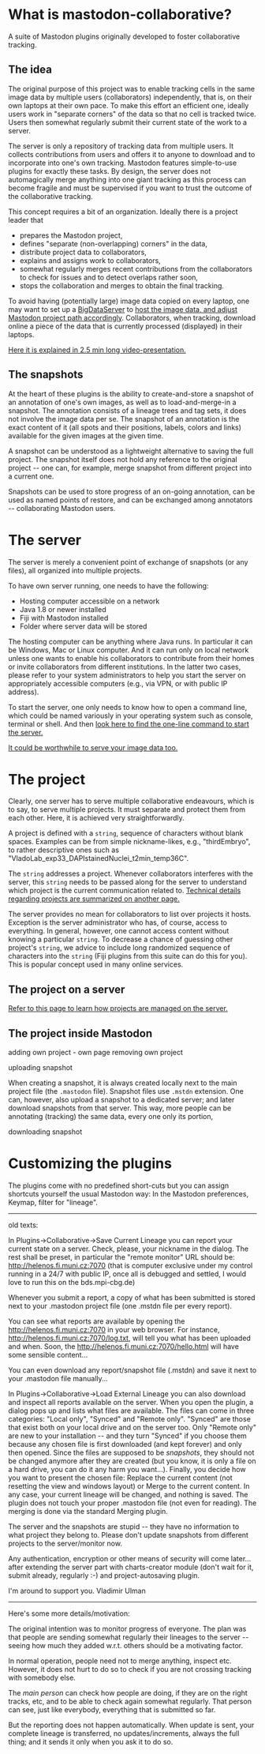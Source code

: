 # What is mastodon-collaborative?
A suite of Mastodon plugins originally developed to foster collaborative tracking.

## The idea
The original purpose of this project was to enable tracking cells in the same
image data by multiple users (collaborators) independently, that is, on their
own laptops at their own pace. To make this effort an efficient one, ideally
users work in "separate corners" of the data so that no cell is tracked twice.
Users then somewhat regularly submit their current state of the work to a server.

The server is only a repository of tracking data from multiple users. It
collects contributions from users and offers it to anyone to download and to
incorporate into one's own tracking. Mastodon features simple-to-use plugins for
exactly these tasks. By design, the server does not automagically merge
anything into one giant tracking as this process can become fragile and must be
supervised if you want to trust the outcome of the collaborative tracking.

This concept requires a bit of an organization.
Ideally there is a project leader that
- prepares the Mastodon project,
- defines "separate (non-overlapping) corners" in the data,
- distribute project data to collaborators,
- explains and assigns work to collaborators,
- somewhat regularly merges recent contributions from the collaborators<br/>
  to check for issues and to detect overlaps rather soon,
- stops the collaboration and merges to obtain the final tracking.

To avoid having (potentially large) image data copied on every laptop, one may
want to set up a [BigDataServer](https://imagej.net/BigDataServer) to [host the
image data, and adjust Mastodon project path accordingly](BDS.md).
Collaborators, when tracking, download online a piece of the data that is
currently processed (displayed) in their laptops.

[Here it is explained in 2.5 min long video-presentation.](https://www.fi.muni.cz/~xulman/files/Mastodon/Collab__whatIsItAbout.mkv)

## The snapshots
At the heart of these plugins is the ability to create-and-store a snapshot of
an annotation of one's own images, as well as to load-and-merge-in a snapshot.
The annotation consists of a lineage trees and tag sets, it does not involve
the image data per se. The snapshot of an annotation is the exact content of it
(all spots and their positions, labels, colors and links) available for the
given images at the given time.

A snapshot can be understood as a lightweight alternative to saving the full
project. The snapshot itself does not hold any reference to the original
project -- one can, for example, merge snapshot from different project into
a current one.

Snapshots can be used to store progress of an on-going annotation, can be used
as named points of restore, and can be exchanged among annotators --
collaborating Mastodon users.

<!--
In the latter setting, users can agree to annotate mutually different
portions of the data and can work on their tasks simultaneously. This is
essentially a collaborative annotation of the data, which is further fostered
with a dedicated server implemented here to ease the snapshots exchange.
-->


# The server
The server is merely a convenient point of exchange of snapshots (or any files),
all organized into multiple projects.

To have own server running, one needs to have the following:
- Hosting computer accessible on a network
- Java 1.8 or newer installed
- Fiji with Mastodon installed
- Folder where server data will be stored

The hosting computer can be anything where Java runs. In particular it can be
Windows, Mac or Linux computer. And it can run only on local network unless one
wants to enable his collaborators to contribute from their homes or invite
collaborators from different institutions. In the latter two cases, please refer
to your system administrators to help you start the server on appropriately
accessible computers (e.g., via VPN, or with public IP address).

To start the server, one only needs to know how to open a command line, which could
be named variously in your operating system such as console, terminal or shell.
And then [look here to find the one-line command to start the server.](SERVER.md)

[It could be worthwhile to serve your image data too.](BDS.md)


# The project
Clearly, one server has to serve multiple collaborative endeavours, which is to
say, to serve multiple projects. It must separate and protect them from each other.
Here, it is achieved very straightforwardly.

A project is defined with a `string`, sequence of characters without blank spaces.
Examples can be from simple nickname-likes, e.g., "thirdEmbryo", to rather descriptive
ones such as "VladoLab_exp33_DAPIstainedNuclei_t2min_temp36C".

The `string` addresses a project. Whenever collaborators interferes with the
server, this `string` needs to be passed along for the server to understand
which project is the current communication related to. [Technical details
regarding projects are summarized on another page.](PROJECTS.md)

The server provides no mean for collaborators to list over projects it hosts.
Exception is the server administrator who has, of course, access to everything.
In general, however, one cannot access content without knowing a particular
`string`. To decrease a chance of guessing other project's `string`, we advice
to include long randomized sequence of characters into the `string` (Fiji
plugins from this suite can do this for you). This is popular concept used in
many online services.


## The project on a server
[Refer to this page to learn how projects are managed on the server.](PROJECTS.md)


## The project inside Mastodon
adding own project - own page
removing own project

uploading snapshot

When creating a snapshot, it is always created locally next to the main project
file (the `.mastodon` file). Snapshot files use `.mstdn` extension. One can,
however, also upload a snapshot to a dedicated server; and later download
snapshots from that server. This way, more people can be annotating (tracking)
the same data, every one only its portion,

downloading snapshot

# Customizing the plugins
The plugins come with no predefined short-cuts but you can assign shortcuts
yourself the usual Mastodon way: In the Mastodon preferences, Keymap,
filter for "lineage".


--------------------
old texts:

In Plugins->Collaborative->Save Current Lineage you can report your current state on a
server. Check, please, your nickname in the dialog. The rest shall be preset, in
particular the "remote monitor" URL should be: http://helenos.fi.muni.cz:7070
(that is computer exclusive under my control running in a 24/7 with public IP,
once all is debugged and settled, I would love to run this on the bds.mpi-cbg.de)

Whenever you submit a report, a copy of what has been submitted is stored next
to your .mastodon project file (one .mstdn file per every report).

You can see what reports are available by opening the http://helenos.fi.muni.cz:7070 in your web browser.
For instance, http://helenos.fi.muni.cz:7070/log.txt, will tell you what has been uploaded and when.
Soon, the http://helenos.fi.muni.cz:7070/hello.html will have some sensible content...

You can even download any report/snapshot file (.mstdn) and save it next to your .mastodon file manually...

In Plugins->Collaborative->Load External Lineage you can also download and inspect all
reports available on the server. When you open the plugin, a dialog pops up and
lists what files are available. The files can come in three categories: "Local
only", "Synced" and "Remote only". "Synced" are those that exist both on your
local drive and on the server too. Only "Remote only" are new to your
installation -- and they turn "Synced" if you choose them because any chosen
file is first downloaded (and kept forever) and only then opened. Since the files
are supposed to be _snapshots_, they should not be changed anymore after they
are created (but you know, it is only a file on a hard drive, you can do it any
harm you want...). Finally, you decide how you want to present the chosen file:
Replace the current content (not resetting the view and windows layout) or Merge
to the current content. In any case, your current lineage will be changed, and
nothing is saved. The plugin does not touch your proper .mastodon file (not
even for reading). The merging is done via the standard Merging plugin.

The server and the snapshots are stupid -- they have no information to what
project they belong to. Please don't update snapshots from different projects to
the server/monitor now.

Any authentication, encryption or other means of security will come later...
after extending the server part with charts-creator module (don't wait for it,
submit already, regularly :-) and project-autosaving plugin.


I'm around to support you.
Vladimir Ulman


--------------------
Here's some more details/motivation:

The original intention was to monitor progress of everyone.
The plan was that people are sending somewhat regularly their lineages to the server --
seeing how much they added w.r.t. others should be a motivating factor.

In normal operation, people need not to merge anything, inspect etc.
However, it does not hurt to do so to check if you are not crossing tracking with somebody else.

The *main person* can check how people are doing, if they are on the right tracks, etc,
and to be able to check again somewhat regularly. That person can see, just like everybody, everything that is submitted so far.

But the reporting does not happen automatically.
When update is sent, your complete lineage is transferred, no updates/increments, always the full thing;
and it sends it only when you ask it to do so.
